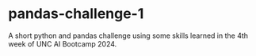 # pandas-challenge-1
 A short python and pandas challenge using some skills learned in the 4th week of UNC AI Bootcamp 2024.
